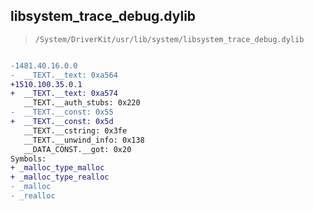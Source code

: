 ## libsystem_trace_debug.dylib

> `/System/DriverKit/usr/lib/system/libsystem_trace_debug.dylib`

```diff

-1481.40.16.0.0
-  __TEXT.__text: 0xa564
+1510.100.35.0.1
+  __TEXT.__text: 0xa574
   __TEXT.__auth_stubs: 0x220
-  __TEXT.__const: 0x55
+  __TEXT.__const: 0x5d
   __TEXT.__cstring: 0x3fe
   __TEXT.__unwind_info: 0x138
   __DATA_CONST.__got: 0x20
Symbols:
+ _malloc_type_malloc
+ _malloc_type_realloc
- _malloc
- _realloc

```
